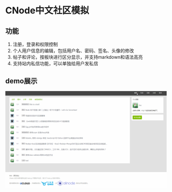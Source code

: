 CNode中文社区模拟
======
功能
-----
1. 注册，登录和权限控制
2. 个人用户信息的编辑，包括用户名、密码、签名、头像的修改
3. 帖子和评论，按板块进行区分显示，并支持markdown和语法高亮
4. 支持站内私信功能，可以单独给用户发私信

demo展示
-----
![](screenshots/demo.gif)
